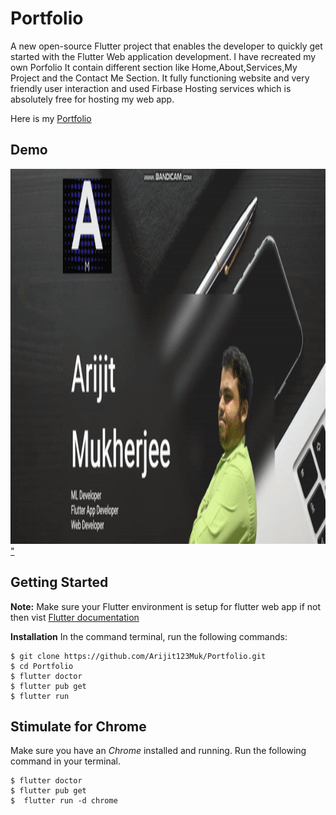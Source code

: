 # Portfolio
A new open-source Flutter project that enables the developer to quickly get started with the Flutter Web application development. I have recreated my own Porfolio It contain different section like Home,About,Services,My Project and the Contact Me Section. It fully functioning website and very friendly user interaction and used Firbase Hosting services which is absolutely free for hosting my web app.

Here is my <a href="https://arijit-mukherjee.web.app/#/" target="_blank">Portfolio</a> 

## Demo ##
<a href="https://github.com/Arijit123Muk/Portfolio/tree/master/Screenshots">
         <img alt="Qries" src="https://github.com/Arijit123Muk/Portfolio/blob/master/Screenshots/portfolio.gif"
              width=1000" height="600">"</a>



## Getting Started ##
 __Note:__ Make sure your Flutter environment is setup for flutter web app if not then vist <a href="https://flutter.dev/docs/get-started/web">Flutter documentation</a>
 
__Installation__
In the command terminal, run the following commands:
```git
$ git clone https://github.com/Arijit123Muk/Portfolio.git
$ cd Portfolio
$ flutter doctor
$ flutter pub get
$ flutter run
```

## Stimulate for Chrome ##
Make sure you have an _Chrome_ installed and running.
Run the following command in your terminal.
```
$ flutter doctor
$ flutter pub get
$  flutter run -d chrome
```
